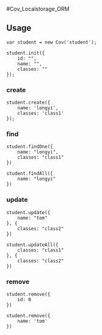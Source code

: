 #Cov_Localstorage_ORM

## Usage

    var student = new Cov('student');
    
    student.init({
        id: "",
        name: "",
        classes: ""
    });

### create

    student.create({
        name: 'longyi',
        classes: 'class1'
    });

### find

    student.findOne({
        name: "longyi",
        classes: "class1"
    })
    
    student.findAll({
        name: "longyi"
    })

    
### update

    student.update({
        name: "tom"
    }, {
        classes: "class2"
    })
    
    student.updateAll({
        classes: "class1"
    }, {
        classes: "class2"
    })
    
### remove

    student.remove({
        id: 0
    })
    
    student.remove({
        name: 'tom'
    })